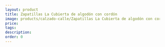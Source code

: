 ```yaml
---
layout: product
title: Zapatillas La Cubierta de algodón con cordón
image: products/calzado-calle/Zapatillas La Cubierta de algodón con cordón.jpeg
price: 
tags: 
description: 
order: 0
---
```

